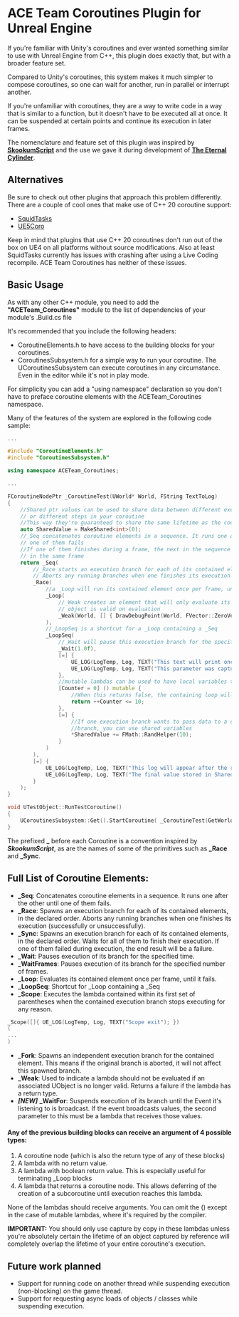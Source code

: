 # ACE Team Coroutines Plugin for Unreal Engine
If you're familiar with Unity's coroutines and ever wanted something similar to use with Unreal Engine from C++, this plugin does exactly that, but with a broader feature set.

Compared to Unity's coroutines, this system makes it much simpler to compose coroutines, so one can wait for another, run in parallel or interrupt another.

If you're unfamiliar with coroutines, they are a way to write code in a way that is similar to a function, but it doesn't have to be executed all at once. It can be suspended at certain points and continue its execution in later frames.

The nomenclature and feature set of this plugin was inspired by [**SkookumScript**](https://github.com/EpicSkookumScript/SkookumScript-Plugin) and the use we gave it during development of [**The Eternal Cylinder**](https://www.eternalcylinder.com).

## Alternatives
Be sure to check out other plugins that approach this problem differently. There are a couple of cool ones that make use of C++ 20 coroutine support:
- [SquidTasks](https://github.com/westquote/SquidTasks)
- [UE5Coro](https://github.com/landelare/ue5coro)

Keep in mind that plugins that use C++ 20 coroutines don't run out of the box on UE4 on all platforms without source modifications.
Also at least SquidTasks currently has issues with crashing after using a Live Coding recompile.
ACE Team Coroutines has neither of these issues.

## Basic Usage
As with any other C++ module, you need to add the **"ACETeam_Coroutines"** module to the list of dependencies of your module's .Build.cs file

It's recommended that you include the following headers:
- CoroutineElements.h to have access to the building blocks for your coroutines.
- CoroutinesSubsystem.h for a simple way to run your coroutine. The UCoroutinesSubsystem can execute coroutines in any circumstance. Even in the editor while it's not in play mode.

For simplicity you can add a "using namespace" declaration so you don't have to preface coroutine elements with the ACETeam_Coroutines namespace.

Many of the features of the system are explored in the following code sample:

```c++
...

#include "CoroutineElements.h"
#include "CoroutinesSubsystem.h"

using namespace ACETeam_Coroutines;

...

FCoroutineNodePtr _CoroutineTest(UWorld* World, FString TextToLog)
{
    //Shared ptr values can be used to share data between different execution branches,
    // or different steps in your coroutine
    //This way they're guaranteed to share the same lifetime as the code that's using them
    auto SharedValue = MakeShared<int>(0);
    //_Seq concatenates coroutine elements in a sequence. It runs one after the other until
    // one of them fails
    //If one of them finishes during a frame, the next in the sequence will be evaluated
    // in the same frame
    return _Seq(
        //_Race starts an execution branch for each of its contained elements, in the declared order.
        // Aborts any running branches when one finishes its execution (successfully or unsuccessfully).
        _Race(
            //a _Loop will run its contained element once per frame, until it fails or is aborted
            _Loop(
                //_Weak creates an element that will only evaluate its lambda if the passed in
                // object is valid on evaluation
                _Weak(World, [] { DrawDebugPoint(World, FVector::ZeroVector, 10, FColor::White); })
            ),
            //_LoopSeq is a shortcut for a _Loop containing a _Seq
            _LoopSeq(
                //_Wait will pause this execution branch for the specified time
                _Wait(1.0f),
                [=] {
                    UE_LOG(LogTemp, Log, TEXT("This text will print once per second"));
                    UE_LOG(LogTemp, Log, TEXT("This parameter was captured by value %s"), *TextToLog);
                },
                //mutable lambdas can be used to have local variables that share their lifetime
                [Counter = 0] () mutable {
                    //When this returns false, the containing loop will finish
                    return ++Counter <= 10;
                },
                [=] {
                    //If one execution branch wants to pass data to a different
                    //branch, you can use shared variables
                    *SharedValue += FMath::RandHelper(10);
                }
            )
        ),
        [=] { 
            UE_LOG(LogTemp, Log, TEXT("This log will appear after the race above finishes"));
            UE_LOG(LogTemp, Log, TEXT("The final value stored in SharedValue is  %d"), *SharedValue); 
        }
    );
}

void UTestObject::RunTestCoroutine()
{
    UCoroutinesSubsystem::Get().StartCoroutine( _CoroutineTest(GetWorld(), "<test string>") );
}
```

The prefixed **_** before each Coroutine is a convention inspired by ***SkookumScript***, as are the names of some of the primitives such as **_Race** and **_Sync**.

## Full List of Coroutine Elements:
- **_Seq**: Concatenates coroutine elements in a sequence. It runs one after the other until one of them fails.
- **_Race**: Spawns an execution branch for each of its contained elements, in the declared order. Aborts any running branches when one finishes its execution (successfully or unsuccessfully).
- **_Sync**: Spawns an execution branch for each of its contained elements, in the declared order. Waits for all of them to finish their execution. If one of them failed during execution, the end result will be a failure.
- **_Wait**: Pauses execution of its branch for the specified time.
- **_WaitFrames**: Pauses execution of its branch for the specified number of frames.
- **_Loop**: Evaluates its contained element once per frame, until it fails.
- **_LoopSeq**: Shortcut for _Loop containing a _Seq
- **_Scope**: Executes the lambda contained within its first set of parentheses when the contained execution branch stops executing for any reason.
```c++
_Scope([]{ UE_LOG(LogTemp, Log, TEXT("Scope exit"); })
(
...
)
```
- **_Fork**: Spawns an independent execution branch for the contained element. This means if the original branch is aborted, it will not affect this spawned branch.
- **_Weak**: Used to indicate a lambda should not be evaluated if an associated UObject is no longer valid. Returns a failure if the lambda has a return type.
- ***[NEW]*** **_WaitFor**: Suspends execution of its branch until the Event it's listening to is broadcast. If the event broadcasts values, the second parameter to this must be a lambda that receives those values.

#### Any of the previous building blocks can receive an argument of 4 possible types:
1. A coroutine node (which is also the return type of any of these blocks)
2. A lambda with no return value.
3. A lambda with boolean return value. This is especially useful for terminating _Loop blocks
4. A lambda that returns a coroutine node. This allows deferring of the creation of a subcoroutine until execution reaches this lambda.

None of the lambdas should receive arguments. You can omit the () except in the case of mutable lambdas, where it's required by the compiler.

**IMPORTANT:** You should only use capture by copy in these lambdas unless you're absolutely certain the lifetime of an object captured by reference will completely overlap the lifetime of your entire coroutine's execution.

## Future work planned
- Support for running code on another thread while suspending execution (non-blocking) on the game thread.
- Support for requesting async loads of objects / classes while suspending execution.

